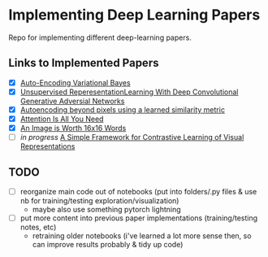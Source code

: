 # Implementing Deep Learning Papers
Repo for implementing different deep-learning papers.

## Links to Implemented Papers
- [x] [Auto-Encoding Variational Bayes](https://arxiv.org/abs/1312.6114)
- [x] [Unsupervised ReperesentationLearning With Deep Convolutional Generative Adversial Networks](https://arxiv.org/pdf/1511.06434v2.pdf)
- [x] [Autoencoding beyond pixels using a learned similarity metric](https://arxiv.org/pdf/1512.09300.pdf)
- [x] [Attention Is All You Need](https://arxiv.org/pdf/1706.03762.pdf)
- [x] [An Image is Worth 16x16 Words](https://arxiv.org/abs/2010.11929v2)
- [ ] *in progress* [A Simple Framework for Contrastive Learning of Visual Representations](https://arxiv.org/abs/2002.05709)

## TODO
- [ ] reorganize main code out of notebooks
		(put into folders/.py files & use nb for training/testing exploration/visualization)
	- maybe also use something pytorch lightning
- [ ] put more content into previous paper implementations (training/testing notes, etc)
	- retraining older notebooks (i've learned a lot more sense then, so can improve results probably & tidy up code)